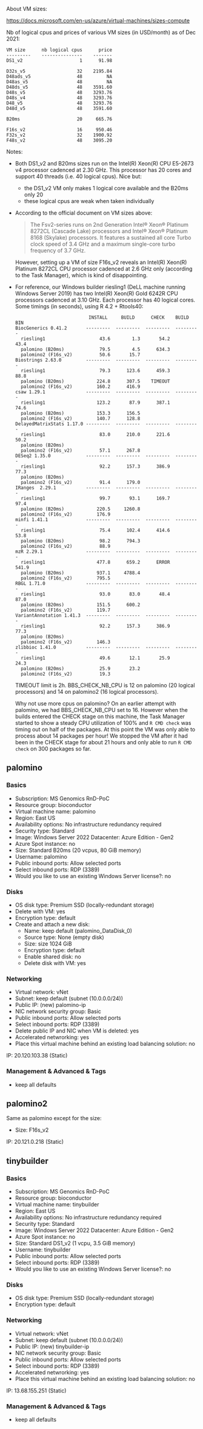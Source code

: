 About VM sizes:

  https://docs.microsoft.com/en-us/azure/virtual-machines/sizes-compute

Nb of logical cpus and prices of various VM sizes (in USD/month) as of Dec 2021:

    VM size      nb logical cpus      price
    ---------    ---------------    -------
    DS1_v2                     1      91.98

    D32s_v5                   32    2195.84
    D48ads_v5                 48         NA
    D48as_v5                  48         NA
    D48ds_v5                  48    3591.60
    D48s_v5                   48    3293.76
    D48s_v4                   48    3293.76
    D48_v5                    48    3293.76
    D48d_v5                   48    3591.60

    B20ms                     20     665.76

    F16s_v2                   16     950.46
    F32s_v2                   32    1900.92
    F48s_v2                   48    3095.20

Notes:

- Both DS1\_v2 and B20ms sizes run on the
  Intel(R) Xeon(R) CPU E5-2673 v4 processor cadenced at 2.30 GHz.
  This processor has 20 cores and support 40 threads (i.e. 40 logical
  cpus). Nice but:
  - the DS1\_v2 VM only makes 1 logical core available
    and the B20ms only 20
  - these logical cpus are weak when taken individually

- According to the official document on VM sizes above:

  > The Fsv2-series runs on 2nd Generation Intel® Xeon® Platinum 8272CL
  > (Cascade Lake) processors and Intel® Xeon® Platinum 8168 (Skylake)
  > processors. It features a sustained all core Turbo clock speed of
  > 3.4 GHz and a maximum single-core turbo frequency of 3.7 GHz.

  However, setting up a VM of size F16s\_v2 reveals an Intel(R) Xeon(R)
  Platinum 8272CL CPU processor cadenced at 2.6 GHz only (according to
  the Task Manager), which is kind of disappointing.

- For reference, our Windows builder riesling1 (DeLL machine running
  Windows Server 2019) has two Intel(R) Xeon(R) Gold 6242R CPU processors
  cadenced at 3.10 GHz. Each processor has 40 logical cores.
  Some timings (in seconds), using R 4.2 + Rtools40:
  ```
                             INSTALL     BUILD      CHECK    BUILD BIN
  BiocGenerics 0.41.2       ---------  ---------  ---------  ---------
    riesling1                    43.6        1.3       54.2       43.4
    palomino (B20ms)             79.5        4.5      634.3
    palomino2 (F16s_v2)          50.6       15.7
  Biostrings 2.63.0         ---------  ---------  ---------  ---------
    riesling1                    79.3      123.6      459.3       88.8
    palomino (B20ms)            224.8      307.5    TIMEOUT
    palomino2 (F16s_v2)         160.2      416.9
  csaw 1.29.1               ---------  ---------  ---------  ---------
    riesling1                   123.2       87.9      387.1       74.6
    palomino (B20ms)            153.3      156.5
    palomino2 (F16s_v2)         140.7      128.8
  DelayedMatrixStats 1.17.0 ---------  ---------  ---------  ---------
    riesling1                    83.0      210.0      221.6       50.2
    palomino (B20ms)
    palomino2 (F16s_v2)          57.1      267.8
  DESeq2 1.35.0             ---------  ---------  ---------  ---------
    riesling1                    92.2      157.3      386.9       77.3
    palomino (B20ms)
    palomino2 (F16s_v2)          91.4      179.0
  IRanges  2.29.1           ---------  ---------  ---------  ---------
    riesling1                    99.7       93.1      169.7       97.4
    palomino (B20ms)            220.5     1260.8
    palomino2 (F16s_v2)         176.9
  minfi 1.41.1              ---------  ---------  ---------  ---------
    riesling1                    75.4      102.4      414.6       53.8
    palomino (B20ms)             98.2      794.3
    palomino2 (F16s_v2)          88.9
  mzR 2.29.1                ---------  ---------  ---------  ---------
    riesling1                   477.8      659.2      ERROR      541.9
    palomino (B20ms)            937.1     4788.4
    palomino2 (F16s_v2)         795.5
  RBGL 1.71.0               ---------  ---------  ---------  ---------
    riesling1                    93.0       83.0       48.4       87.0
    palomino (B20ms)            151.5      600.2
    palomino2 (F16s_v2)         119.7
  VariantAnnotation 1.41.3  ---------  ---------  ---------  ---------
    riesling1                    92.2      157.3      386.9       77.3
    palomino (B20ms)
    palomino2 (F16s_v2)         146.3
  zlibbioc 1.41.0           ---------  ---------  ---------  ---------
    riesling1                    49.6       12.1       25.9       24.3
    palomino (B20ms)             25.9       23.2
    palomino2 (F16s_v2)          19.3
  ```
  TIMEOUT limit is 2h.
  BBS\_CHECK\_NB\_CPU is 12 on palomino (20 logical processors) and 14 on
  palomino2 (16 logical processors).

  Why not use more cpus on palomino? On an earlier attempt with palomino,
  we had BBS\_CHECK\_NB\_CPU set to 16. However when the builds entered the
  CHECK stage on this machine, the Task Manager started to show a steady CPU
  utilization of 100% and `R CMD check` was timing out on half of the packages.
  At this point the VM was only able to process about 14 packages per hour!
  We stopped the VM after it had been in the CHECK stage for about 21 hours
  and only able to run `R CMD check` on 300 packages so far.


## palomino

### Basics

  - Subscription: MS Genomics RnD-PoC
  - Resource group: bioconductor
  - Virtual machine name: palomino
  - Region: East US
  - Availability options: No infrastructure redundancy required
  - Security type: Standard
  - Image: Windows Server 2022 Datacenter: Azure Edition - Gen2
  - Azure Spot instance: no
  - Size: Standard B20ms (20 vcpus, 80 GiB memory)
  - Username: palomino
  - Public inbound ports: Allow selected ports
  - Select inbound ports: RDP (3389)
  - Would you like to use an existing Windows Server license?: no

### Disks

  - OS disk type: Premium SSD (locally-redundant storage)
  - Delete with VM: yes
  - Encryption type: default
  - Create and attach a new disk:
    - Name: keep default (palomino\_DataDisk\_0)
    - Source type: None (empty disk)
    - Size: size 1024 GiB
    - Encryption type: default
    - Enable shared disk: no
    - Delete disk with VM: yes

### Networking

  - Virtual network: vNet
  - Subnet: keep default (subnet (10.0.0.0/24))
  - Public IP: (new) palomino-ip
  - NIC network security group: Basic
  - Public inbound ports: Allow selected ports
  - Select inbound ports: RDP (3389)
  - Delete public IP and NIC when VM is deleted: yes
  - Accelerated netwrorking: yes
  - Place this virtual machine behind an existing load balancing solution: no

IP: 20.120.103.38 (Static)

### Management & Advanced & Tags
  - keep all defaults


## palomino2

Same as palomino except for the size:
  - Size: F16s\_v2

IP: 20.121.0.218 (Static)


## tinybuilder

### Basics

  - Subscription: MS Genomics RnD-PoC
  - Resource group: bioconductor
  - Virtual machine name: tinybuilder
  - Region: East US
  - Availability options: No infrastructure redundancy required
  - Security type: Standard
  - Image: Windows Server 2022 Datacenter: Azure Edition - Gen2
  - Azure Spot instance: no
  - Size: Standard DS1\_v2 (1 vcpu, 3.5 GiB memory)
  - Username: tinybuilder
  - Public inbound ports: Allow selected ports
  - Select inbound ports: RDP (3389)
  - Would you like to use an existing Windows Server license?: no

### Disks

  - OS disk type: Premium SSD (locally-redundant storage)
  - Encryption type: default

### Networking

  - Virtual network: vNet
  - Subnet: keep default (subnet (10.0.0.0/24))
  - Public IP: (new) tinybuilder-ip
  - NIC network security group: Basic
  - Public inbound ports: Allow selected ports
  - Select inbound ports: RDP (3389)
  - Accelerated netwrorking: yes
  - Place this virtual machine behind an existing load balancing solution: no

IP: 13.68.155.251 (Static)

### Management & Advanced & Tags
  - keep all defaults

